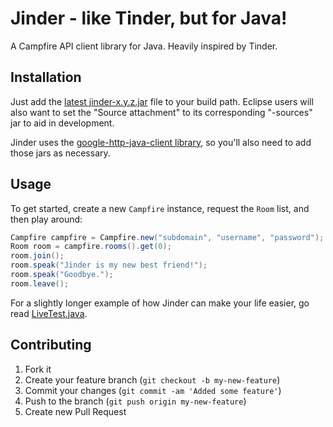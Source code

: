 # Jinder - like Tinder, but for Java!

A Campfire API client library for Java. Heavily inspired by Tinder.

## Installation

Just add the [latest jinder-x.y.z.jar](https://github.com/flintinatux/jinder/tree/master/gen) file to your build path. Eclipse users will also want to set the "Source attachment" to its corresponding "-sources" jar to aid in development. 

Jinder uses the [google-http-java-client library](https://code.google.com/p/google-http-java-client/), so you'll also need to add those jars as necessary.

## Usage

To get started, create a new `Campfire` instance, request the `Room` list, and then play around:

```java
Campfire campfire = Campfire.new("subdomain", "username", "password");
Room room = campfire.rooms().get(0);
room.join();
room.speak("Jinder is my new best friend!");
room.speak("Goodbye.");
room.leave();
```

For a slightly longer example of how Jinder can make your life easier, go read [LiveTest.java](https://github.com/flintinatux/jinder/blob/master/test/com/madhackerdesigns/jinder/LiveTest.java).

## Contributing

1. Fork it
2. Create your feature branch (`git checkout -b my-new-feature`)
3. Commit your changes (`git commit -am 'Added some feature'`)
4. Push to the branch (`git push origin my-new-feature`)
5. Create new Pull Request